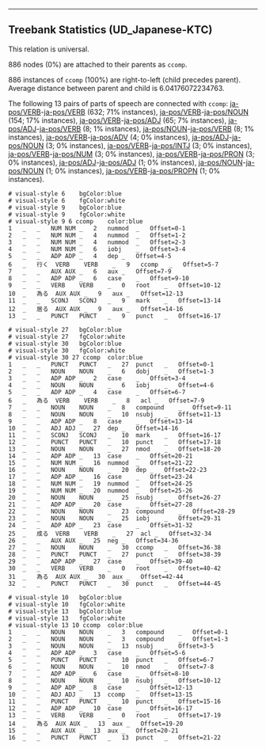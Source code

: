 

--------------------------------------------------------------------------------

## Treebank Statistics (UD_Japanese-KTC)

This relation is universal.

886 nodes (0%) are attached to their parents as `ccomp`.

886 instances of `ccomp` (100%) are right-to-left (child precedes parent).
Average distance between parent and child is 6.04176072234763.

The following 13 pairs of parts of speech are connected with `ccomp`: [ja-pos/VERB]()-[ja-pos/VERB]() (632; 71% instances), [ja-pos/VERB]()-[ja-pos/NOUN]() (154; 17% instances), [ja-pos/VERB]()-[ja-pos/ADJ]() (65; 7% instances), [ja-pos/ADJ]()-[ja-pos/VERB]() (8; 1% instances), [ja-pos/NOUN]()-[ja-pos/VERB]() (8; 1% instances), [ja-pos/VERB]()-[ja-pos/ADV]() (4; 0% instances), [ja-pos/ADJ]()-[ja-pos/NOUN]() (3; 0% instances), [ja-pos/VERB]()-[ja-pos/INTJ]() (3; 0% instances), [ja-pos/VERB]()-[ja-pos/NUM]() (3; 0% instances), [ja-pos/VERB]()-[ja-pos/PRON]() (3; 0% instances), [ja-pos/ADJ]()-[ja-pos/ADJ]() (1; 0% instances), [ja-pos/NOUN]()-[ja-pos/NOUN]() (1; 0% instances), [ja-pos/VERB]()-[ja-pos/PROPN]() (1; 0% instances).


~~~ conllu
# visual-style 6	bgColor:blue
# visual-style 6	fgColor:white
# visual-style 9	bgColor:blue
# visual-style 9	fgColor:white
# visual-style 9 6 ccomp	color:blue
1	_	_	NUM	NUM	_	2	nummod	_	Offset=0-1
2	_	_	NUM	NUM	_	4	nummod	_	Offset=1-2
3	_	_	NUM	NUM	_	4	nummod	_	Offset=2-3
4	_	_	NUM	NUM	_	6	iobj	_	Offset=3-4
5	_	_	ADP	ADP	_	4	dep	_	Offset=4-5
6	_	行く	VERB	VERB	_	9	ccomp	_	Offset=5-7
7	_	_	AUX	AUX	_	6	aux	_	Offset=7-9
8	_	_	ADP	ADP	_	6	case	_	Offset=9-10
9	_	_	VERB	VERB	_	0	root	_	Offset=10-12
10	_	為る	AUX	AUX	_	9	aux	_	Offset=12-13
11	_	_	SCONJ	SCONJ	_	9	mark	_	Offset=13-14
12	_	居る	AUX	AUX	_	9	aux	_	Offset=14-16
13	_	_	PUNCT	PUNCT	_	9	punct	_	Offset=16-17

~~~


~~~ conllu
# visual-style 27	bgColor:blue
# visual-style 27	fgColor:white
# visual-style 30	bgColor:blue
# visual-style 30	fgColor:white
# visual-style 30 27 ccomp	color:blue
1	_	_	PUNCT	PUNCT	_	27	punct	_	Offset=0-1
2	_	_	NOUN	NOUN	_	6	dobj	_	Offset=1-3
3	_	_	ADP	ADP	_	2	case	_	Offset=3-4
4	_	_	NOUN	NOUN	_	6	iobj	_	Offset=4-6
5	_	_	ADP	ADP	_	4	case	_	Offset=6-7
6	_	為る	VERB	VERB	_	8	acl	_	Offset=7-9
7	_	_	NOUN	NOUN	_	8	compound	_	Offset=9-11
8	_	_	NOUN	NOUN	_	10	nsubj	_	Offset=11-13
9	_	_	ADP	ADP	_	8	case	_	Offset=13-14
10	_	_	ADJ	ADJ	_	27	dep	_	Offset=14-16
11	_	_	SCONJ	SCONJ	_	10	mark	_	Offset=16-17
12	_	_	PUNCT	PUNCT	_	10	punct	_	Offset=17-18
13	_	_	NOUN	NOUN	_	27	nmod	_	Offset=18-20
14	_	_	ADP	ADP	_	13	case	_	Offset=20-21
15	_	_	NUM	NUM	_	16	nummod	_	Offset=21-22
16	_	_	NOUN	NOUN	_	20	dep	_	Offset=22-23
17	_	_	ADP	ADP	_	16	case	_	Offset=23-24
18	_	_	NUM	NUM	_	19	nummod	_	Offset=24-25
19	_	_	NUM	NUM	_	20	nummod	_	Offset=25-26
20	_	_	NOUN	NOUN	_	25	nsubj	_	Offset=26-27
21	_	_	ADP	ADP	_	20	case	_	Offset=27-28
22	_	_	NOUN	NOUN	_	23	compound	_	Offset=28-29
23	_	_	NOUN	NOUN	_	25	iobj	_	Offset=29-31
24	_	_	ADP	ADP	_	23	case	_	Offset=31-32
25	_	成る	VERB	VERB	_	27	acl	_	Offset=32-34
26	_	_	AUX	AUX	_	25	neg	_	Offset=34-36
27	_	_	NOUN	NOUN	_	30	ccomp	_	Offset=36-38
28	_	_	PUNCT	PUNCT	_	27	punct	_	Offset=38-39
29	_	_	ADP	ADP	_	27	case	_	Offset=39-40
30	_	_	VERB	VERB	_	0	root	_	Offset=40-42
31	_	為る	AUX	AUX	_	30	aux	_	Offset=42-44
32	_	_	PUNCT	PUNCT	_	30	punct	_	Offset=44-45

~~~


~~~ conllu
# visual-style 10	bgColor:blue
# visual-style 10	fgColor:white
# visual-style 13	bgColor:blue
# visual-style 13	fgColor:white
# visual-style 13 10 ccomp	color:blue
1	_	_	NOUN	NOUN	_	3	compound	_	Offset=0-1
2	_	_	NOUN	NOUN	_	3	compound	_	Offset=1-3
3	_	_	NOUN	NOUN	_	13	nsubj	_	Offset=3-5
4	_	_	ADP	ADP	_	3	case	_	Offset=5-6
5	_	_	PUNCT	PUNCT	_	10	punct	_	Offset=6-7
6	_	_	NOUN	NOUN	_	10	nmod	_	Offset=7-8
7	_	_	ADP	ADP	_	6	case	_	Offset=8-10
8	_	_	NOUN	NOUN	_	10	nsubj	_	Offset=10-12
9	_	_	ADP	ADP	_	8	case	_	Offset=12-13
10	_	_	ADJ	ADJ	_	13	ccomp	_	Offset=13-15
11	_	_	PUNCT	PUNCT	_	10	punct	_	Offset=15-16
12	_	_	ADP	ADP	_	10	case	_	Offset=16-17
13	_	_	VERB	VERB	_	0	root	_	Offset=17-19
14	_	為る	AUX	AUX	_	13	aux	_	Offset=19-20
15	_	_	AUX	AUX	_	13	aux	_	Offset=20-21
16	_	_	PUNCT	PUNCT	_	13	punct	_	Offset=21-22

~~~


